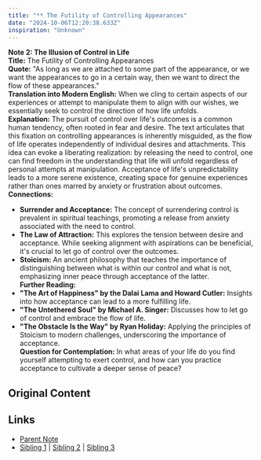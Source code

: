```yaml
---
title: "** The Futility of Controlling Appearances"
date: "2024-10-06T12:20:38.633Z"
inspiration: "Unknown"
---
```


  

**Note 2: The Illusion of Control in Life**  
**Title:** The Futility of Controlling Appearances  
**Quote:** "As long as we are attached to some part of the appearance, or we want the appearances to go in a certain way, then we want to direct the flow of these appearances."  
**Translation into Modern English:** When we cling to certain aspects of our experiences or attempt to manipulate them to align with our wishes, we essentially seek to control the direction of how life unfolds.  
**Explanation:** The pursuit of control over life's outcomes is a common human tendency, often rooted in fear and desire. The text articulates that this fixation on controlling appearances is inherently misguided, as the flow of life operates independently of individual desires and attachments. This idea can evoke a liberating realization: by releasing the need to control, one can find freedom in the understanding that life will unfold regardless of personal attempts at manipulation. Acceptance of life's unpredictability leads to a more serene existence, creating space for genuine experiences rather than ones marred by anxiety or frustration about outcomes.  
**Connections:**  
- **Surrender and Acceptance:** The concept of surrendering control is prevalent in spiritual teachings, promoting a release from anxiety associated with the need to control.  
- **The Law of Attraction:** This explores the tension between desire and acceptance. While seeking alignment with aspirations can be beneficial, it's crucial to let go of control over the outcomes.  
- **Stoicism:** An ancient philosophy that teaches the importance of distinguishing between what is within our control and what is not, emphasizing inner peace through acceptance of the latter.  
**Further Reading:**  
- **"The Art of Happiness" by the Dalai Lama and Howard Cutler:** Insights into how acceptance can lead to a more fulfilling life.  
- **"The Untethered Soul" by Michael A. Singer:** Discusses how to let go of control and embrace the flow of life.  
- **"The Obstacle Is the Way" by Ryan Holiday:** Applying the principles of Stoicism to modern challenges, underscoring the importance of acceptance.  
**Question for Contemplation:** In what areas of your life do you find yourself attempting to exert control, and how can you practice acceptance to cultivate a deeper sense of peace?  



## Original Content



## Links

- [Parent Note](/parent-note.md)
- [Sibling 1](/zettel1.md) | [Sibling 2](/zettel2.md) | [Sibling 3](/zettel3.md)
